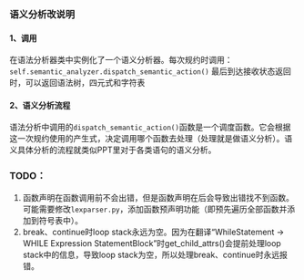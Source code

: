 ### 语义分析改说明

#### 1、调用
在语法分析器类中实例化了一个语义分析器。每次规约时调用：```self.semantic_analyzer.dispatch_semantic_action()```
最后到达接收状态返回时，可以返回语法树，四元式和字符表

#### 2、语义分析流程
语法分析中调用的```dispatch_semantic_action()```函数是一个调度函数。它会根据这一次规约使用的产生式，决定调用哪个函数去处理（处理就是做语义分析）。语义具体分析的流程就类似PPT里对于各类语句的语义分析。

### TODO：
1. 函数声明在函数调用前不会出错，但是函数声明在后会导致出错找不到函数。可能需要修改`lexparser.py`，添加函数预声明功能（即预先遍历全部函数并添加到符号表中）。
2. break、continue时loop stack永远为空。因为在翻译“WhileStatement -> WHILE Expression StatementBlock”时get_child_attrs()会提前处理loop stack中的信息，导致loop stack为空，所以处理break、continue时永远报错。